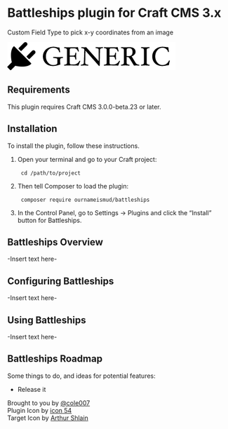 # Battleships plugin for Craft CMS 3.x

Custom Field Type to pick x-y coordinates from an image

![Screenshot](resources/img/plugin-logo.png)

## Requirements

This plugin requires Craft CMS 3.0.0-beta.23 or later.

## Installation

To install the plugin, follow these instructions.

1. Open your terminal and go to your Craft project:

        cd /path/to/project

2. Then tell Composer to load the plugin:

        composer require ournameismud/battleships

3. In the Control Panel, go to Settings → Plugins and click the “Install” button for Battleships.

## Battleships Overview

-Insert text here-

## Configuring Battleships

-Insert text here-

## Using Battleships

-Insert text here-

## Battleships Roadmap

Some things to do, and ideas for potential features:

* Release it

Brought to you by [@cole007](http://ournameismud.co.uk/)  
Plugin Icon by [icon 54](https://thenounproject.com/search/?q=battleships&i=209268)  
Target Icon by [Arthur Shlain](https://thenounproject.com/search/?q=target&i=80655)
